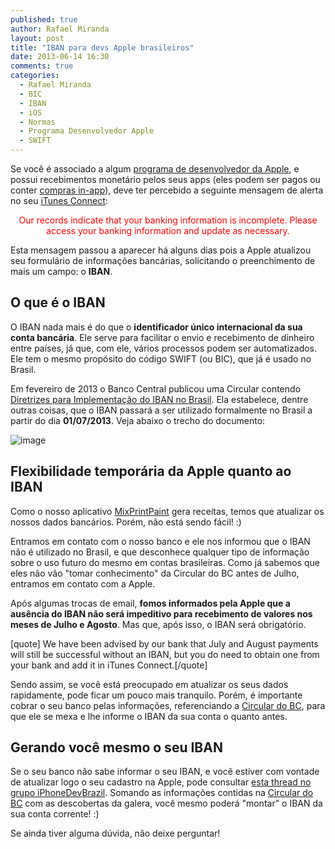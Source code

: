 ```yaml
---
published: true
author: Rafael Miranda
layout: post
title: "IBAN para devs Apple brasileiros"
date: 2013-06-14 16:30
comments: true
categories:
  - Rafael Miranda
  - BIC
  - IBAN
  - iOS
  - Normas
  - Programa Desenvolvedor Apple
  - SWIFT
---
```


Se você é associado a algum <a href="https://developer.apple.com" target="_blank">programa de desenvolvedor da Apple</a>, e possui recebimentos monetário pelos seus apps (eles podem ser pagos ou conter <a href="https://developer.apple.com/in-app-purchase/" target="_blank">compras in-app</a>), deve ter percebido a seguinte mensagem de alerta no seu <a href="https://itunesconnect.apple.com" target="_blank">iTunes Connect</a>:
<p style="text-align: center;"><span style="color: #ff0000;">Our records indicate that your banking information is incomplete. Please access your banking information and update as necessary.</span></p>

<!--more-->

Esta mensagem passou a aparecer há alguns dias pois a Apple atualizou seu formulário de informações bancárias, solicitando o preenchimento de mais um campo: o <strong>IBAN</strong>.

## O que é o IBAN
O IBAN nada mais é do que o <strong>identificador único internacional da sua conta bancária</strong>. Ele serve para facilitar o envio e recebimento de dinheiro entre países, já que, com ele, vários processos podem ser automatizados. Ele tem o mesmo propósito do código SWIFT (ou BIC), que já é usado no Brasil.

Em fevereiro de 2013 o Banco Central publicou uma Circular contendo <a href="http://www.bcb.gov.br/htms/novaPaginaSPB/IBAN-Guidelines_%20port.pdf" target="_blank">Diretrizes para Implementação do IBAN no Brasil</a>. Ela estabelece, dentre outras coisas, que o IBAN passará a ser utilizado formalmente no Brasil a partir do dia <strong>01/07/2013</strong>. Veja abaixo o trecho do documento:

![image](/blog/images/posts/2013-06-14/Captura_de_tela_14_06_13_21_00-1024x446.png)

## Flexibilidade temporária da Apple quanto ao IBAN
Como o nosso aplicativo <a href="http://mixprintpaint.felloway.com" target="_blank">MixPrintPaint</a> gera receitas, temos que atualizar os nossos dados bancários. Porém, não está sendo fácil! :)

Entramos em contato com o nosso banco e ele nos informou que o IBAN não é utilizado no Brasil, e que desconhece qualquer tipo de informação sobre o uso futuro do mesmo em contas brasileiras. Como já sabemos que eles não vão "tomar conhecimento" da Circular do BC antes de Julho, entramos em contato com a Apple.

Após algumas trocas de email, <strong>fomos informados pela Apple que a ausência do IBAN não será impeditivo para recebimento de valores nos meses de Julho e Agosto</strong>. Mas que, após isso, o IBAN será obrigatório.

[quote] We have been advised by our bank that July and August payments will still be successful without an IBAN, but you do need to obtain one from your bank and add it in iTunes Connect.[/quote]

Sendo assim, se você está preocupado em atualizar os seus dados rapidamente, pode ficar um pouco mais tranquilo. Porém, é importante cobrar o seu banco pelas informações, referenciando a <a href="http://www.bcb.gov.br/htms/novaPaginaSPB/IBAN-Guidelines_%20port.pdf" target="_blank">Circular do BC</a>, para que ele se mexa e lhe informe o IBAN da sua conta o quanto antes.

## Gerando você mesmo o seu IBAN
Se o seu banco não sabe informar o seu IBAN, e você estiver com vontade de atualizar logo o seu cadastro na Apple, pode consultar <a href="https://groups.google.com/d/msg/iphonedevbrazil/mtUGszzegVI/qRGUtRK2l64J" target="_blank">esta thread no grupo iPhoneDevBrazil</a>. Somando as informações contidas na <a href="http://www.bcb.gov.br/htms/novaPaginaSPB/IBAN-Guidelines_%20port.pdf" target="_blank">Circular do BC</a> com as descobertas da galera, você mesmo poderá "montar" o IBAN da sua conta corrente! :)


Se ainda tiver alguma dúvida, não deixe perguntar!
